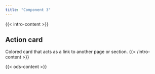 ```yaml
---
title: "Component 3"
---
```


{{< intro-content >}}
## Action card

Colored card that acts as a link to another page or section.
{{< /intro-content >}}

{{< ods-content >}}
